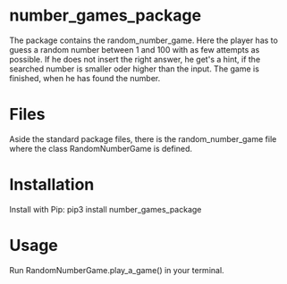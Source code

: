 

# number_games_package
The package contains the random_number_game. Here the player has to guess a random number between 1 and 100 with as few attempts as possible. If he does not insert the right answer, he get's a hint, if the searched number is smaller oder higher than the input. The game is finished, when he has found the number. 

# Files

Aside the standard package files, there is the random_number_game file where the class RandomNumberGame is defined.

# Installation

Install with Pip: pip3 install number_games_package

# Usage

Run RandomNumberGame.play_a_game() in your terminal.
